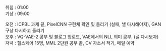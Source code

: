 취침 : 01:00  
기상 : 09:00  
  
오전 : ICPBL 과제 끝, PixelCNN 구현체 확인 및 돌리기 (실패, 낼 다시해야지), GAN 구상 다시하고 돌리기  
오후 : VQ-VAE-2 공부 및 블로그 업로드, VAE에서의 NLL 의미 공부. (낼 다시보자)  
저녁 : 헬스케어 15명, MML 2단원 공부 끝, CV 자소서 적기, 메일 예약  

